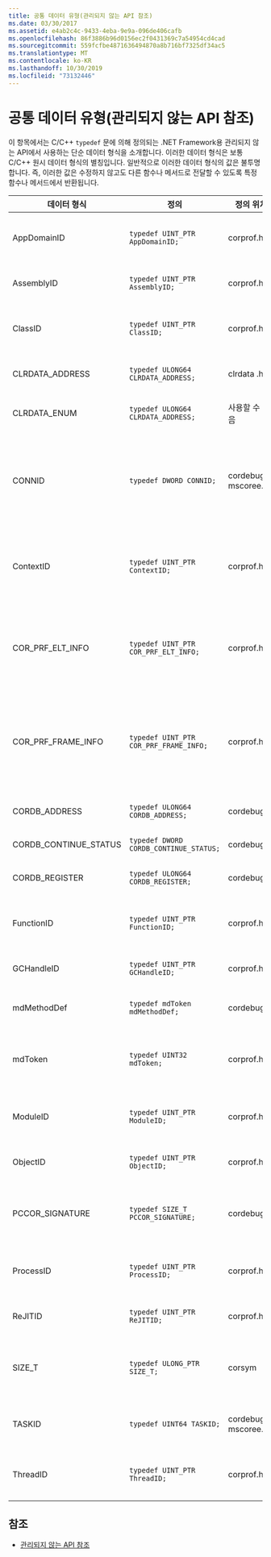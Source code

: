 ```yaml
---
title: 공통 데이터 유형(관리되지 않는 API 참조)
ms.date: 03/30/2017
ms.assetid: e4ab2c4c-9433-4eba-9e9a-096de406cafb
ms.openlocfilehash: 86f3886b96d0156ec2f0431369c7a54954cd4cad
ms.sourcegitcommit: 559fcfbe4871636494870a8b716bf7325df34ac5
ms.translationtype: MT
ms.contentlocale: ko-KR
ms.lasthandoff: 10/30/2019
ms.locfileid: "73132446"
---
```

# <a name="common-data-types-unmanaged-api-reference"></a>공통 데이터 유형(관리되지 않는 API 참조)
이 항목에서는 C/C++ `typedef` 문에 의해 정의되는 .NET Framework용 관리되지 않는 API에서 사용하는 단순 데이터 형식을 소개합니다. 이러한 데이터 형식은 보통 C/C++ 원시 데이터 형식의 별칭입니다. 일반적으로 이러한 데이터 형식의 값은 불투명합니다. 즉, 이러한 값은 수정하지 않고도 다른 함수나 메서드로 전달할 수 있도록 특정 함수나 메서드에서 반환됩니다.  
  
|데이터 형식|정의|정의 위치|설명|  
|---------------|----------------|----------------|-----------------|  
|AppDomainID|`typedef UINT_PTR AppDomainID;`|corprof.h|애플리케이션 도메인의 식별자입니다.|  
|AssemblyID|`typedef UINT_PTR AssemblyID;`|corprof.h|어셈블리의 식별자입니다.|  
|ClassID|`typedef UINT_PTR ClassID;`|corprof.h|관리되는 클래스의 식별자입니다.|  
|CLRDATA_ADDRESS|`typedef ULONG64 CLRDATA_ADDRESS;`|clrdata .h|64 비트 메모리 주소입니다.|
|CLRDATA_ENUM|`typedef ULONG64 CLRDATA_ADDRESS;`|사용할 수 없음|64 비트 메모리 주소입니다.|
|CONNID|`typedef DWORD CONNID;`|cordebug.h, mscoree.h|Microsoft SQL Server 인스턴스에 연결되는 스레드의 연결 식별자입니다.|  
|ContextID|`typedef UINT_PTR ContextID;`|corprof.h|특정 관리되는 스레드와 연결된 컨텍스트의 식별자입니다.|  
|COR_PRF_ELT_INFO|`typedef UINT_PTR COR_PRF_ELT_INFO;`|corprof.h|특정 스택 프레임에 대한 정보를 나타내는 불투명 핸들입니다.|  
|COR_PRF_FRAME_INFO|`typedef UINT_PTR COR_PRF_FRAME_INFO;`|corprof.h|스택 프레임을 가리키는 불투명 핸들로, 전달된 콜백 중에만 유효합니다.|  
|CORDB_ADDRESS|`typedef ULONG64 CORDB_ADDRESS;`|cordebug.h|메모리의 주소입니다.|  
|CORDB_CONTINUE_STATUS|`typedef DWORD CORDB_CONTINUE_STATUS;`|cordebug.h|연속 상태입니다.|  
|CORDB_REGISTER|`typedef ULONG64 CORDB_REGISTER;`|cordebug.h|CPU 레지스터의 값입니다.|
|FunctionID|`typedef UINT_PTR FunctionID;`|corprof.h|함수 또는 메서드의 식별자입니다.|  
|GCHandleID|`typedef UINT_PTR GCHandleID;`|corprof.h|가비지 수집 핸들입니다.|  
|mdMethodDef|`typedef mdToken mdMethodDef;`|cordebug.h|메서드 정의 토큰입니다.|
|mdToken|`typedef UINT32 mdToken;`|corprof.h|메타 데이터 토큰 (메타 데이터 테이블의 행)|  
|ModuleID|`typedef UINT_PTR ModuleID;`|corprof.h|어셈블리 모듈의 식별자입니다.|  
|ObjectID|`typedef UINT_PTR ObjectID;`|corprof.h|개체의 식별자입니다.|  
|PCCOR_SIGNATURE|`typedef SIZE_T PCCOR_SIGNATURE;`|cordebug.h|멤버 또는 메타 데이터 서명에 대 한 포인터입니다.|
|ProcessID|`typedef UINT_PTR ProcessID;`|corprof.h|관리되는 프로세스의 식별자입니다.|  
|ReJITID|`typedef UINT_PTR ReJITID;`|corprof.h|JIT된 함수의 식별자입니다.|  
|SIZE_T|`typedef ULONG_PTR SIZE_T;`|corsym|64 비트 메모리 주소에 대 한 포인터입니다.|
|TASKID|`typedef UINT64 TASKID;`|cordebug.h, mscoree.h|[ICLRTask](./hosting/iclrtask-interface.md) 인스턴스의 식별자입니다.|  
|ThreadID|`typedef UINT_PTR ThreadID;`|corprof.h|관리되는 스레드의 식별자입니다.|  
  
## <a name="see-also"></a>참조

- [관리되지 않는 API 참조](index.md)

